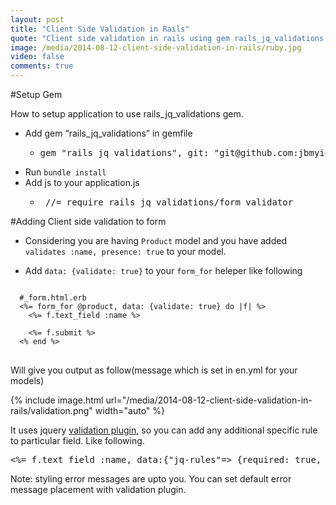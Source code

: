 ```yaml
---
layout: post
title: "Client Side Validation in Rails"
quote: "Client side validation in rails using gem rails_jq_validations."
image: /media/2014-08-12-client-side-validation-in-rails/ruby.jpg
video: false
comments: true
---
```

#Setup Gem

How to setup application to use rails_jq_validations gem.

- Add gem “rails_jq_validations” in gemfile
  - <pre>gem "rails_jq_validations", git: "git@github.com:jbmyid/rails_jq_validations.git"</pre>
- Run `bundle install`
- Add js to your application.js
  - <pre> //= require rails_jq_validations/form_validator </pre>

#Adding Client side validation to form
- Considering you are having `Product` model and you have added `validates :name, presence: true` to your model.

- Add  `data: {validate: true}` to your `form_for` heleper like following

<pre>
<code class="ruby">
  #_form.html.erb
  <%= form_for @product, data: {validate: true} do |f| %>
    <%= f.text_field :name %>

    <%= f.submit %>
  <% end %>
</code>
</pre>
Will give you output as follow(message which is set in en.yml for your models)

{% include image.html url="/media/2014-08-12-client-side-validation-in-rails/validation.png" width="auto" %}


It uses jquery [validation plugin](http://jqueryvalidation.org/), so you can add any additional specific rule to particular field. Like following.
<pre>
<%= f.text_field :name, data:{"jq-rules"=> {required: true, number: true, messages: {required: "Please enter name."}}.to_json}%>
</pre>

<div class="message">Note: styling error messages are upto you. You can set default error message placement with validation plugin.</div>

<script async src="//pagead2.googlesyndication.com/pagead/js/adsbygoogle.js"></script>
<!-- First Ad -->
<ins class="adsbygoogle"
     style="display:inline-block;width:728px;height:90px"
     data-ad-client="ca-pub-8459710473289765"
     data-ad-slot="8694625139"></ins>
<script>
(adsbygoogle = window.adsbygoogle || []).push({});
</script>
